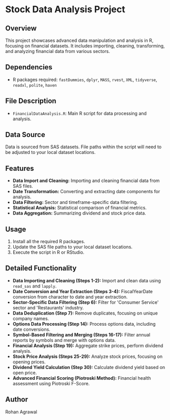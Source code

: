 # Stock Data Analysis Project

## Overview
This project showcases advanced data manipulation and analysis in R, focusing on financial datasets. It includes importing, cleaning, transforming, and analyzing financial data from various sectors.

## Dependencies
- R packages required: `fastDummies`, `dplyr`, `MASS`, `rvest`, `XML`, `tidyverse`, `readxl`, `polite`, `haven`

## File Description
- `FinancialDataAnalysis.R`: Main R script for data processing and analysis.

## Data Source
Data is sourced from SAS datasets. File paths within the script will need to be adjusted to your local dataset locations.

## Features
- **Data Import and Cleaning:** Importing and cleaning financial data from SAS files.
- **Date Transformation:** Converting and extracting date components for analysis.
- **Data Filtering:** Sector and timeframe-specific data filtering.
- **Statistical Analysis:** Statistical comparison of financial metrics.
- **Data Aggregation:** Summarizing dividend and stock price data.

## Usage
1. Install all the required R packages.
2. Update the SAS file paths to your local dataset locations.
3. Execute the script in R or RStudio.

## Detailed Functionality
- **Data Importing and Cleaning (Steps 1-2):** Import and clean data using `read_sas` and `lapply`.
- **Date Conversion and Year Extraction (Steps 3-4):** FiscalYearDate conversion from character to date and year extraction.
- **Sector-Specific Data Filtering (Step 6):** Filter for 'Consumer Service' sector and 'Restaurants' industry.
- **Data Deduplication (Step 7):** Remove duplicates, focusing on unique company names.
- **Options Data Processing (Step 14):** Process options data, including date conversions.
- **Symbol-Based Filtering and Merging (Steps 16-17):** Filter annual reports by symbols and merge with options data.
- **Financial Analysis (Step 19):** Aggregate strike prices, perform dividend analysis.
- **Stock Price Analysis (Steps 25-29):** Analyze stock prices, focusing on opening prices.
- **Dividend Yield Calculation (Step 30):** Calculate dividend yield based on open price.
- **Advanced Financial Scoring (Piotroski Method):** Financial health assessment using Piotroski F-Score.

## Author
Rohan Agrawal

